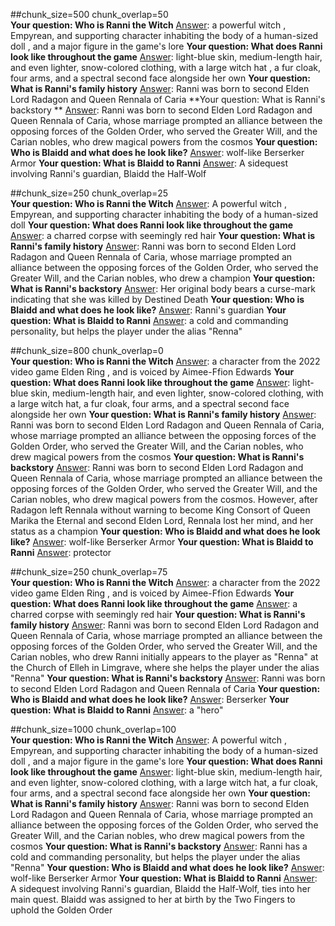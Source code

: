 ##chunk_size=500 chunk_overlap=50  
**Your question: Who is Ranni the Witch**
<ins>Answer</ins>: a powerful witch , Empyrean, and supporting character inhabiting the body of a human-sized doll , and a major figure in the game's lore
**Your question: What does Ranni look like throughout the game**
<ins>Answer</ins>: light-blue skin, medium-length hair, and even lighter, snow-colored clothing, with a large witch hat , a fur cloak, four arms, and a spectral second face alongside her own
**Your question: What is Ranni's family history**
<ins>Answer</ins>: Ranni was born to second Elden Lord Radagon and Queen Rennala of Caria
**Your question: What is Ranni's backstory **
<ins>Answer</ins>: Ranni was born to second Elden Lord Radagon and Queen Rennala of Caria, whose marriage prompted an alliance between the opposing forces of the Golden Order, who served the Greater Will, and the Carian nobles, who drew magical powers from the cosmos
**Your question: Who is Blaidd and what does he look like?**
<ins>Answer</ins>: wolf-like Berserker Armor
**Your question: What is Blaidd to Ranni**
<ins>Answer</ins>: A sidequest involving Ranni's guardian, Blaidd the Half-Wolf  

##chunk_size=250 chunk_overlap=25  
**Your question: Who is Ranni the Witch**
<ins>Answer</ins>: A powerful witch , Empyrean, and supporting character inhabiting the body of a human-sized doll
**Your question: What does Ranni look like throughout the game**
<ins>Answer</ins>: a charred corpse with seemingly red hair
**Your question: What is Ranni's family history**
<ins>Answer</ins>: Ranni was born to second Elden Lord Radagon and Queen Rennala of Caria, whose marriage prompted an alliance between the opposing forces of the Golden Order, who served the Greater Will, and the Carian nobles, who drew a champion
**Your question: What is Ranni's backstory**
<ins>Answer</ins>: Her original body bears a curse-mark indicating that she was killed by Destined Death
**Your question: Who is Blaidd and what does he look like?**
<ins>Answer</ins>: Ranni's guardian
**Your question: What is Blaidd to Ranni**
<ins>Answer</ins>: a cold and commanding personality, but helps the player under the alias "Renna"  

##chunk_size=800 chunk_overlap=0  
**Your question: Who is Ranni the Witch**
<ins>Answer</ins>: a character from the 2022 video game Elden Ring , and is voiced by Aimee-Ffion Edwards
**Your question: What does Ranni look like throughout the game**
<ins>Answer</ins>: light-blue skin, medium-length hair, and even lighter, snow-colored clothing, with a large witch hat, a fur cloak, four arms, and a spectral second face alongside her own
**Your question: What is Ranni's family history**
<ins>Answer</ins>: Ranni was born to second Elden Lord Radagon and Queen Rennala of Caria, whose marriage prompted an alliance between the opposing forces of the Golden Order, who served the Greater Will, and the Carian nobles, who drew magical powers from the cosmos
**Your question: What is Ranni's backstory**
<ins>Answer</ins>: Ranni was born to second Elden Lord Radagon and Queen Rennala of Caria, whose marriage prompted an alliance between the opposing forces of the Golden Order, who served the Greater Will, and the Carian nobles, who drew magical powers from the cosmos. However, after Radagon left Rennala without warning to become King Consort of Queen Marika the Eternal and second Elden Lord, Rennala lost her mind, and her status as a champion
**Your question: Who is Blaidd and what does he look like?**
<ins>Answer</ins>: wolf-like Berserker Armor
**Your question: What is Blaidd to Ranni**
<ins>Answer</ins>: protector  

##chunk_size=250 chunk_overlap=75  
**Your question: Who is Ranni the Witch**
<ins>Answer</ins>: a character from the 2022 video game Elden Ring , and is voiced by Aimee-Ffion Edwards
**Your question: What does Ranni look like throughout the game**
<ins>Answer</ins>: a charred corpse with seemingly red hair
**Your question: What is Ranni's family history**
<ins>Answer</ins>: Ranni was born to second Elden Lord Radagon and Queen Rennala of Caria, whose marriage prompted an alliance between the opposing forces of the Golden Order, who served the Greater Will, and the Carian nobles, who drew Ranni initially appears to the player as "Renna" at the Church of Elleh in Limgrave, where she helps the player under the alias "Renna"
**Your question: What is Ranni's backstory**
<ins>Answer</ins>: Ranni was born to second Elden Lord Radagon and Queen Rennala of Caria
**Your question: Who is Blaidd and what does he look like?**
<ins>Answer</ins>: Berserker
**Your question: What is Blaidd to Ranni**
<ins>Answer</ins>: a "hero"  

##chunk_size=1000 chunk_overlap=100  
**Your question: Who is Ranni the Witch**
<ins>Answer</ins>: A powerful witch , Empyrean, and supporting character inhabiting the body of a human-sized doll , and a major figure in the game's lore
**Your question: What does Ranni look like throughout the game**
<ins>Answer</ins>: light-blue skin, medium-length hair, and even lighter, snow-colored clothing, with a large witch hat, a fur cloak, four arms, and a spectral second face alongside her own
**Your question: What is Ranni's family history**
<ins>Answer</ins>: Ranni was born to second Elden Lord Radagon and Queen Rennala of Caria, whose marriage prompted an alliance between the opposing forces of the Golden Order, who served the Greater Will, and the Carian nobles, who drew magical powers from the cosmos
**Your question: What is Ranni's backstory**
<ins>Answer</ins>: Ranni has a cold and commanding personality, but helps the player under the alias "Renna"
**Your question: Who is Blaidd and what does he look like?**
<ins>Answer</ins>: wolf-like Berserker Armor
**Your question: What is Blaidd to Ranni**
<ins>Answer</ins>: A sidequest involving Ranni's guardian, Blaidd the Half-Wolf, ties into her main quest. Blaidd was assigned to her at birth by the Two Fingers to uphold the Golden Order